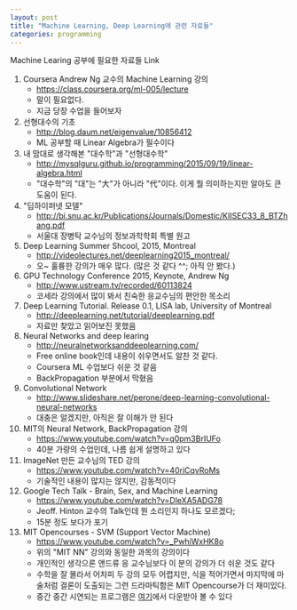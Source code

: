 ```yaml
---
layout: post
title: "Machine Learning, Deep Learning에 관련 자료들"
categories: programming
---
```


Machine Learing 공부에 필요한 자료들 Link

1. Coursera Andrew Ng 교수의 Machine Learning 강의
    - https://class.coursera.org/ml-005/lecture
    - 말이 필요없다.
    - 지금 당장 수업을 들어보자
1. 선형대수의 기초
    - http://blog.daum.net/eigenvalue/10856412
    - ML 공부할 때 Linear Algebra가 필수이다
1. 내 맘대로 생각해본 "대수학"과 "선형대수학"
    - http://mysqlguru.github.io/programming/2015/09/19/linear-algebra.html
    - "대수학"의 "대"는 "大"가 아니라 "代"이다. 이게 뭘 의미하는지만 알아도 큰 도움이 된다.
1. "딥하이퍼넷 모델"
    - http://bi.snu.ac.kr/Publications/Journals/Domestic/KIISEC33_8_BTZhang.pdf
    - 서울대 장병탁 교수님의 정보과학학회 특별 원고
1. Deep Learning Summer Shcool, 2015, Montreal
    - http://videolectures.net/deeplearning2015_montreal/
    - 오~ 훌륭한 강의가 매우 많다. (많은 것 같다 ^^; 아직 안 봤다.)
1. GPU Technology Conference 2015, Keynote, Andrew Ng
    - http://www.ustream.tv/recorded/60113824
    - 코세라 강의에서 많이 봐서 친숙한 응교수님의 편안한 목소리
1. Deep Learning Tutorial. Release 0.1, LISA lab, University of Montreal
    - http://deeplearning.net/tutorial/deeplearning.pdf
    - 자료만 찾았고 읽어보진 못했음
1. Neural Networks and deep learing
    - http://neuralnetworksanddeeplearning.com/
    - Free online book인데 내용이 쉬우면서도 알찬 것 같다.
    - Coursera ML 수업보다 쉬운 것 같음
    - BackPropagation 부분에서 막혔음
1. Convolutional Network
    - http://www.slideshare.net/perone/deep-learning-convolutional-neural-networks
    - 대충은 알겠지만, 아직은 잘 이해가 안 된다
1. MIT의 Neural Network, BackPropagation 강의
    - https://www.youtube.com/watch?v=q0pm3BrIUFo
    - 40분 가량의 수업인데, 나름 쉽게 설명하고 있다
1. ImageNet 만든 교수님의 TED 강의
    - https://www.youtube.com/watch?v=40riCqvRoMs
    - 기술적인 내용이 많지는 않지만, 감동적이다
1. Google Tech Talk - Brain, Sex, and Machine Learning
    - https://www.youtube.com/watch?v=DleXA5ADG78
    - Jeoff. Hinton 교수의 Talk인데 뭔 소리인지 하나도 모르겠다;
    - 15분 정도 보다가 포기
1. MIT Opencourses - SVM (Support Vector Machine)
    - https://www.youtube.com/watch?v=_PwhiWxHK8o
    - 위의 "MIT NN" 강의와 동일한 과목의 강의이다
    - 개인적인 생각으론 앤드류 응 교수님보다 이 분의 강의가 더 쉬운 것도 같다
    - 수학을 잘 몰라서 어차피 두 강의 모두 어렵지만, 식을 적어가면서 마지막에 마술처럼 결론이 도출되는 그런 드라마틱함은 MIT Opencourse가 더 재미있다.
    - 중간 중간 시연되는 프로그램은 [여기](http://ocw.mit.edu/courses/electrical-engineering-and-computer-science/6-034-artificial-intelligence-fall-2010/demonstrations/)에서 다운받아 볼 수 있다
